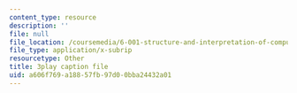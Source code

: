 ```yaml
---
content_type: resource
description: ''
file: null
file_location: /coursemedia/6-001-structure-and-interpretation-of-computer-programs-spring-2005/a606f769a18857fb97d00bba24432a01_qp05AtXbOP0.vtt
file_type: application/x-subrip
resourcetype: Other
title: 3play caption file
uid: a606f769-a188-57fb-97d0-0bba24432a01
---
```

